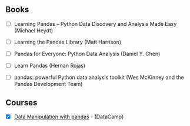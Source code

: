 ## Books

- [ ] Learning Pandas – Python Data Discovery and Analysis Made Easy (Michael Heydt)
- [ ] Learning the Pandas Library (Matt Harrison)
- [ ] Pandas for Everyone: Python Data Analysis (Daniel Y. Chen)
- [ ] Learn Pandas (Hernan Rojas)
- [ ] pandas: powerful Python data analysis toolkit (Wes McKinney and the Pandas Development Team)


## Courses

- [x] [Data Manipulation with pandas](https://learn.datacamp.com/courses/data-manipulation-with-pandas) - (DataCamp)
